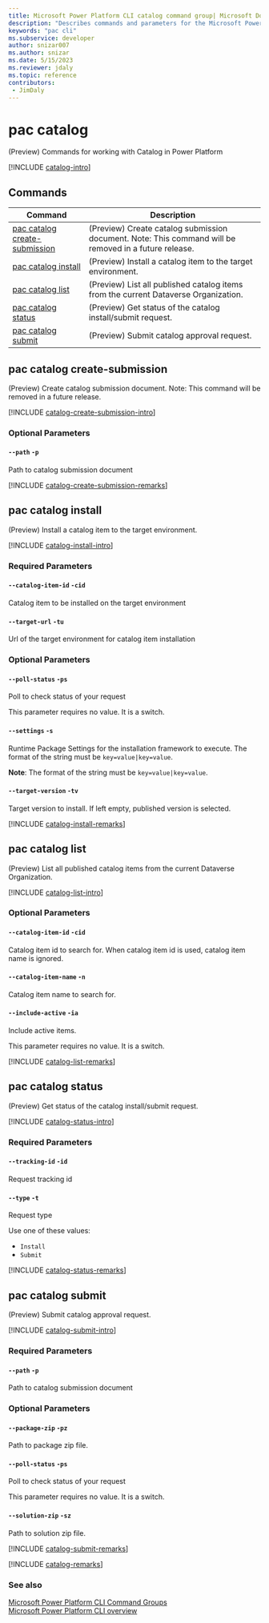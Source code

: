 ```yaml
---
title: Microsoft Power Platform CLI catalog command group| Microsoft Docs
description: "Describes commands and parameters for the Microsoft Power Platform CLI catalog command group."
keywords: "pac cli"
ms.subservice: developer
author: snizar007
ms.author: snizar
ms.date: 5/15/2023
ms.reviewer: jdaly
ms.topic: reference
contributors: 
 - JimDaly
---
```

<!-- 
Do not edit this file. 
This file is generated by a program and any changes will be overwritten when this topic is re-generated.
Use the include files to add additional content to this topic.
-->
# pac catalog

(Preview) Commands for working with Catalog in Power Platform

[!INCLUDE [catalog-intro](includes/catalog-intro.md)]

## Commands

|Command|Description|
|---------|---------|
|[pac catalog create-submission](#pac-catalog-create-submission)|(Preview) Create catalog submission document. Note: This command will be removed in a future release.|
|[pac catalog install](#pac-catalog-install)|(Preview) Install a catalog item to the target environment.|
|[pac catalog list](#pac-catalog-list)|(Preview) List all published catalog items from the current Dataverse Organization.|
|[pac catalog status](#pac-catalog-status)|(Preview) Get status of the catalog install/submit request.|
|[pac catalog submit](#pac-catalog-submit)|(Preview) Submit catalog approval request.|


## pac catalog create-submission

(Preview) Create catalog submission document. Note: This command will be removed in a future release.

[!INCLUDE [catalog-create-submission-intro](includes/catalog-create-submission-intro.md)]


### Optional Parameters

#### `--path` `-p`

Path to catalog submission document

[!INCLUDE [catalog-create-submission-remarks](includes/catalog-create-submission-remarks.md)]

## pac catalog install

(Preview) Install a catalog item to the target environment.

[!INCLUDE [catalog-install-intro](includes/catalog-install-intro.md)]


### Required Parameters

#### `--catalog-item-id` `-cid`

Catalog item to be installed on the target environment

#### `--target-url` `-tu`

Url of the target environment for catalog item installation


### Optional Parameters

#### `--poll-status` `-ps`

Poll to check status of your request

This parameter requires no value. It is a switch.

#### `--settings` `-s`

Runtime Package Settings for the installation framework to execute. The format of the string must be `key=value|key=value`.

**Note**: The format of the string must be `key=value|key=value`.

#### `--target-version` `-tv`

Target version to install. If left empty, published version is selected.

[!INCLUDE [catalog-install-remarks](includes/catalog-install-remarks.md)]

## pac catalog list

(Preview) List all published catalog items from the current Dataverse Organization.

[!INCLUDE [catalog-list-intro](includes/catalog-list-intro.md)]


### Optional Parameters

#### `--catalog-item-id` `-cid`

Catalog item id to search for. When catalog item id is used, catalog item name is ignored.

#### `--catalog-item-name` `-n`

Catalog item name to search for.

#### `--include-active` `-ia`

Include active items.

This parameter requires no value. It is a switch.

[!INCLUDE [catalog-list-remarks](includes/catalog-list-remarks.md)]

## pac catalog status

(Preview) Get status of the catalog install/submit request.

[!INCLUDE [catalog-status-intro](includes/catalog-status-intro.md)]


### Required Parameters

#### `--tracking-id` `-id`

Request tracking id

#### `--type` `-t`

Request type

Use one of these values:

- `Install`
- `Submit`

[!INCLUDE [catalog-status-remarks](includes/catalog-status-remarks.md)]

## pac catalog submit

(Preview) Submit catalog approval request.

[!INCLUDE [catalog-submit-intro](includes/catalog-submit-intro.md)]


### Required Parameters

#### `--path` `-p`

Path to catalog submission document


### Optional Parameters

#### `--package-zip` `-pz`

Path to package zip file.

#### `--poll-status` `-ps`

Poll to check status of your request

This parameter requires no value. It is a switch.

#### `--solution-zip` `-sz`

Path to solution zip file.

[!INCLUDE [catalog-submit-remarks](includes/catalog-submit-remarks.md)]

[!INCLUDE [catalog-remarks](includes/catalog-remarks.md)]

### See also

[Microsoft Power Platform CLI Command Groups](index.md)<br />
[Microsoft Power Platform CLI overview](../introduction.md)